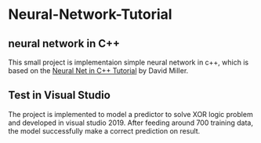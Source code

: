 # Neural-Network-Tutorial
## neural network in C++

This small project is implementaion simple neural network in c++, which is based on the [Neural Net in C++ Tutorial](https://vimeo.com/19569529) by David Miller.

## Test in Visual Studio
The project is implemented to model a predictor to solve XOR logic problem and developed in visual studio 2019. 
After feeding around 700 training data, the model successfully make a correct prediction on result.
